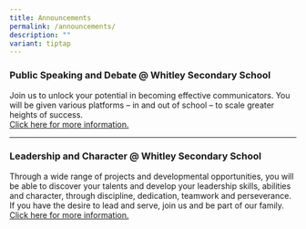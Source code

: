 ```yaml
---
title: Announcements
permalink: /announcements/
description: ""
variant: tiptap
---
```

<h3></h3>
<p></p>
<h3><strong>Public Speaking and Debate @ Whitley Secondary School</strong></h3>
<p>Join us to unlock your potential in becoming effective communicators.
You will be given various platforms – in and out of school – to scale greater
heights of success.
<br><a href="https://www.whitleysec.moe.edu.sg/public-speaking-and-debate/" rel="noopener noreferrer nofollow" target="_blank">Click here for more information.</a>
</p>
<hr>
<h3><strong>Leadership and Character @ Whitley Secondary School</strong></h3>
<p>Through a wide range of projects and developmental opportunities, you
will be able to discover your talents and develop your leadership skills,
abilities and character, through discipline, dedication, teamwork and perseverance.
If you have the desire to lead and serve, join us and be part of our family.
<br><a href="https://www.whitleysec.moe.edu.sg/student-leadership/" rel="noopener noreferrer nofollow" target="_blank">Click here for more information.</a>
</p>
<p></p>